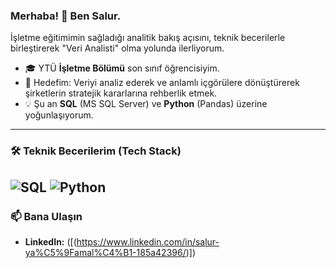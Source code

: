 ### Merhaba! 👋 Ben Salur.

İşletme eğitimimin sağladığı analitik bakış açısını, teknik becerilerle birleştirerek "Veri Analisti" olma yolunda ilerliyorum.

- 🎓 YTÜ **İşletme Bölümü** son sınıf öğrencisiyim.
- 🎯 Hedefim: Veriyi analiz ederek ve anlamlı içgörülere dönüştürerek şirketlerin stratejik kararlarına rehberlik etmek.
- 💡 Şu an **SQL** (MS SQL Server) ve **Python** (Pandas) üzerine yoğunlaşıyorum.

---

### 🛠️ Teknik Becerilerim (Tech Stack)

![SQL](https://img.shields.io/badge/SQL-025E8C?style=for-the-badge&logo=microsoftsqlserver&logoColor=white)
![Python](https://img.shields.io/badge/Python-3776AB?style=for-the-badge&logo=python&logoColor=white)
---

### 📫 Bana Ulaşın

- **LinkedIn:** ([(https://www.linkedin.com/in/salur-ya%C5%9Famal%C4%B1-185a42396/)])
